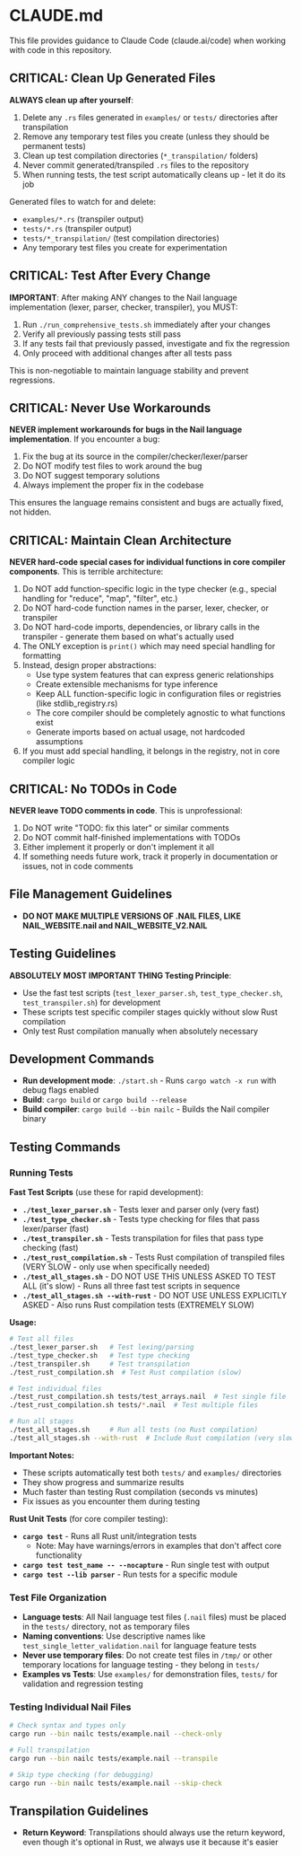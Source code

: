 # CLAUDE.md

This file provides guidance to Claude Code (claude.ai/code) when working with code in this repository.

## CRITICAL: Clean Up Generated Files

**ALWAYS clean up after yourself**:

1. Delete any `.rs` files generated in `examples/` or `tests/` directories after transpilation
2. Remove any temporary test files you create (unless they should be permanent tests)
3. Clean up test compilation directories (`*_transpilation/` folders)
4. Never commit generated/transpiled `.rs` files to the repository
5. When running tests, the test script automatically cleans up - let it do its job

Generated files to watch for and delete:
- `examples/*.rs` (transpiler output)
- `tests/*.rs` (transpiler output)
- `tests/*_transpilation/` (test compilation directories)
- Any temporary test files you create for experimentation

## CRITICAL: Test After Every Change

**IMPORTANT**: After making ANY changes to the Nail language implementation (lexer, parser, checker, transpiler), you MUST:

1. Run `./run_comprehensive_tests.sh` immediately after your changes
2. Verify all previously passing tests still pass
3. If any tests fail that previously passed, investigate and fix the regression
4. Only proceed with additional changes after all tests pass

This is non-negotiable to maintain language stability and prevent regressions.

## CRITICAL: Never Use Workarounds

**NEVER implement workarounds for bugs in the Nail language implementation**. If you encounter a bug:

1. Fix the bug at its source in the compiler/checker/lexer/parser
2. Do NOT modify test files to work around the bug
3. Do NOT suggest temporary solutions
4. Always implement the proper fix in the codebase

This ensures the language remains consistent and bugs are actually fixed, not hidden.

## CRITICAL: Maintain Clean Architecture

**NEVER hard-code special cases for individual functions in core compiler components**. This is terrible architecture:

1. Do NOT add function-specific logic in the type checker (e.g., special handling for "reduce", "map", "filter", etc.)
2. Do NOT hard-code function names in the parser, lexer, checker, or transpiler
3. Do NOT hard-code imports, dependencies, or library calls in the transpiler - generate them based on what's actually used
4. The ONLY exception is `print()` which may need special handling for formatting
5. Instead, design proper abstractions:
   - Use type system features that can express generic relationships
   - Create extensible mechanisms for type inference
   - Keep ALL function-specific logic in configuration files or registries (like stdlib_registry.rs)
   - The core compiler should be completely agnostic to what functions exist
   - Generate imports based on actual usage, not hardcoded assumptions
6. If you must add special handling, it belongs in the registry, not in core compiler logic

## CRITICAL: No TODOs in Code

**NEVER leave TODO comments in code**. This is unprofessional:

1. Do NOT write "TODO: fix this later" or similar comments
2. Do NOT commit half-finished implementations with TODOs
3. Either implement it properly or don't implement it all
4. If something needs future work, track it properly in documentation or issues, not in code comments

## File Management Guidelines

- **DO NOT MAKE MULTIPLE VERSIONS OF .NAIL FILES, LIKE NAIL_WEBSITE.nail and NAIL_WEBSITE_V2.NAIL**

## Testing Guidelines

**ABSOLUTELY MOST IMPORTANT THING Testing Principle**:
- Use the fast test scripts (`test_lexer_parser.sh`, `test_type_checker.sh`, `test_transpiler.sh`) for development
- These scripts test specific compiler stages quickly without slow Rust compilation
- Only test Rust compilation manually when absolutely necessary

## Development Commands

- **Run development mode**: `./start.sh` - Runs `cargo watch -x run` with debug flags enabled
- **Build**: `cargo build` or `cargo build --release`
- **Build compiler**: `cargo build --bin nailc` - Builds the Nail compiler binary

## Testing Commands

### Running Tests

**Fast Test Scripts** (use these for rapid development):
- **`./test_lexer_parser.sh`** - Tests lexer and parser only (very fast)
- **`./test_type_checker.sh`** - Tests type checking for files that pass lexer/parser (fast)
- **`./test_transpiler.sh`** - Tests transpilation for files that pass type checking (fast)
- **`./test_rust_compilation.sh`** - Tests Rust compilation of transpiled files (VERY SLOW - only use when specifically needed)
- **`./test_all_stages.sh`** - DO NOT USE THIS UNLESS ASKED TO TEST ALL (it's slow) - Runs all three fast test scripts in sequence
- **`./test_all_stages.sh --with-rust`** - DO NOT USE UNLESS EXPLICITLY ASKED - Also runs Rust compilation tests (EXTREMELY SLOW)

**Usage:**
```bash
# Test all files
./test_lexer_parser.sh   # Test lexing/parsing
./test_type_checker.sh   # Test type checking
./test_transpiler.sh     # Test transpilation
./test_rust_compilation.sh  # Test Rust compilation (slow)

# Test individual files
./test_rust_compilation.sh tests/test_arrays.nail  # Test single file
./test_rust_compilation.sh tests/*.nail  # Test multiple files

# Run all stages
./test_all_stages.sh     # Run all tests (no Rust compilation)
./test_all_stages.sh --with-rust  # Include Rust compilation (very slow)
```

**Important Notes:**
- These scripts automatically test both `tests/` and `examples/` directories
- They show progress and summarize results
- Much faster than testing Rust compilation (seconds vs minutes)
- Fix issues as you encounter them during testing

**Rust Unit Tests** (for core compiler testing):
- **`cargo test`** - Runs all Rust unit/integration tests
  - Note: May have warnings/errors in examples that don't affect core functionality
- **`cargo test test_name -- --nocapture`** - Run single test with output
- **`cargo test --lib parser`** - Run tests for a specific module

### Test File Organization

- **Language tests**: All Nail language test files (`.nail` files) must be placed in the `tests/` directory, not as temporary files
- **Naming conventions**: Use descriptive names like `test_single_letter_validation.nail` for language feature tests
- **Never use temporary files**: Do not create test files in `/tmp/` or other temporary locations for language testing - they belong in `tests/`
- **Examples vs Tests**: Use `examples/` for demonstration files, `tests/` for validation and regression testing

### Testing Individual Nail Files

```bash
# Check syntax and types only
cargo run --bin nailc tests/example.nail --check-only

# Full transpilation
cargo run --bin nailc tests/example.nail --transpile

# Skip type checking (for debugging)
cargo run --bin nailc tests/example.nail --skip-check
```

## Transpilation Guidelines

- **Return Keyword**: Transpilations should always use the return keyword, even though it's optional in Rust, we always use it because it's easier
